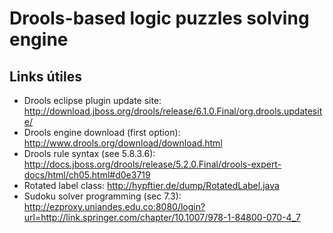 # Drools-based logic puzzles solving engine

## Links útiles

- Drools eclipse plugin update site:        http://download.jboss.org/drools/release/6.1.0.Final/org.drools.updatesite/
- Drools engine download (first option):    http://www.drools.org/download/download.html
- Drools rule syntax (see 5.8.3.6):         http://docs.jboss.org/drools/release/5.2.0.Final/drools-expert-docs/html/ch05.html#d0e3719
- Rotated label class:                      http://hypftier.de/dump/RotatedLabel.java
- Sudoku solver programming (sec 7.3):      http://ezproxy.uniandes.edu.co:8080/login?url=http://link.springer.com/chapter/10.1007/978-1-84800-070-4_7

